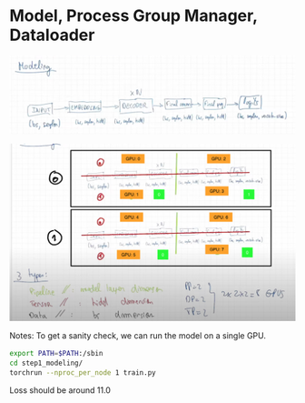 # Model, Process Group Manager, Dataloader



![](./modelling.png)


![](./parralism.png)


Notes:
To get a sanity check, we can run the model on a single GPU.

```bash
export PATH=$PATH:/sbin
cd step1_modeling/
torchrun --nproc_per_node 1 train.py
```

Loss should be around 11.0


